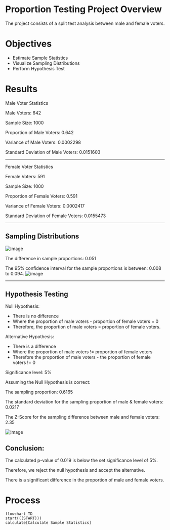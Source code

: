 # Proportion Testing Project Overview
The project consists of a split test analysis between male and female voters.

# Objectives
- Estimate Sample Statistics
- Visualize Sampling Distributions
- Perform Hypothesis Test

# Results
Male Voter Statistics

Male Voters: 642

Sample Size: 1000

Proportion of Male Voters: 0.642

Variance of Male Voters: 0.0002298

Standard Deviation of Male Voters: 0.0151603

---

Female Voter Statistics

Female Voters: 591

Sample Size: 1000

Proportion of Female Voters: 0.591

Variance of Female Voters: 0.0002417

Standard Deviation of Female Voters: 0.0155473

---

## Sampling Distributions
![image](https://github.com/frantzalexander/proportion_testing/assets/128331579/f355ab8d-473c-440d-87b1-7bfdb914f913)

The difference in sample proportions: 0.051

The 95% confidence interval for the sample proportions is between: 0.008 to 0.094.
![image](https://github.com/frantzalexander/proportion_testing/assets/128331579/c5a1c605-2c46-465c-81ad-fbd1463e12a7)

---

## Hypothesis Testing
Null Hypothesis: 

- There is no difference
- Where the proportion of male voters - proportion of female voters = 0
- Therefore, the proportion of male voters = proportion of female voters.

Alternative Hypothesis: 

- There is a difference
- Where the proportion of male voters != proportion of female voters
- Therefore the proportion of male voters - the proportion of female voters != 0  

Significance level: 5%

Assuming the Null Hypothesis is correct:

The sampling proportion: 0.6165

The standard deviation for the sampling proportion of male & female voters: 0.0217

The Z-Score for the sampling difference between male and female voters: 2.35

![image](https://github.com/frantzalexander/proportion_testing/assets/128331579/0452a16c-420b-4eda-bf0a-61984a9071ab)

## Conclusion:
The calculated p-value of 0.019 is below the set significance level of 5%.

Therefore, we reject the null hypothesis and accept the alternative. 

There is a significant difference in the proportion of male and female voters.

# Process
```mermaid
flowchart TD 
start(((START)))
calculate[Calculate Sample Statistics]
